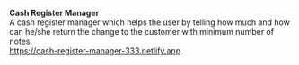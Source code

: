 <b>Cash Register Manager</b><br>
A cash register manager which helps the user by telling how much and how can he/she return the change to the customer with minimum number of notes.<br>
https://cash-register-manager-333.netlify.app
